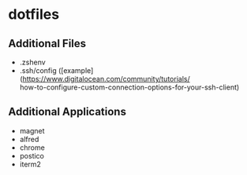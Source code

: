 # dotfiles

## Additional Files

- .zshenv
- .ssh/config ([example](https://www.digitalocean.com/community/tutorials/ \
how-to-configure-custom-connection-options-for-your-ssh-client)


## Additional Applications

- magnet
- alfred
- chrome
- postico
- iterm2
